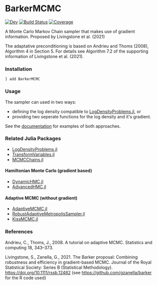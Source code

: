 # BarkerMCMC
[![Dev](https://img.shields.io/badge/docs-dev-blue.svg)](http://scheidan.github.io/BarkerMCMC.jl/dev)
[![Build Status](https://github.com/scheidan/BarkerMCMC.jl/actions/workflows/CI.yml/badge.svg?branch=main)](https://github.com/scheidan/BarkerMCMC.jl/actions/workflows/CI.yml?query=branch%3Amain) [![Coverage](https://codecov.io/gh/scheidan/BarkerMCMC.jl/branch/main/graph/badge.svg)](https://codecov.io/gh/scheidan/BarkerMCMC.jl)



A Monte Carlo Markov Chain sampler that makes use of gradient
information. Proposed by Livingstone et al. (2021)

The adaptative preconditioning is based on Andrieu and Thoms (2008),
Algorithm 4 in Section 5. For details see Algorithm 7.2 of the supporting information
of Livingstone et al. (2021).

### Installation

`] add BarkerMCMC`

### Usage

The sampler can used in two ways: 

- defining the log density compatible to [LogDensityProblems.jl](https://github.com/tpapp/LogDensityProblems.jl), or
- providing two seperate functions for the log density and it's gradient.

See the [documentation](http://scheidan.github.io/BarkerMCMC.jl/dev) for examples of both approaches.


### Related Julia Packages

- [LogDensityProblems.jl](https://github.com/tpapp/LogDensityProblems.jl)
- [TransformVariables.jl](https://github.com/tpapp/TransformVariables.jl)
- [MCMCChains.jl](https://github.com/TuringLang/MCMCChains.jl)

#### Hamiltonian Monte Carlo (gradient based)

- [DynamicHMC.jl](https://github.com/tpapp/DynamicHMC.jl)
- [AdvancedHMC.jl](https://github.com/TuringLang/AdvancedHMC.jl)

#### Adaptive MCMC (without gradient)

- [AdaptiveMCMC.jl](https://github.com/mvihola/AdaptiveMCMC.jl)
- [RobustAdaptiveMetropolisSampler.jl](https://github.com/anthofflab/RobustAdaptiveMetropolisSampler.jl)
- [KissMCMC.jl](https://github.com/mauro3/KissMCMC.jl)

### References

Andrieu, C., Thoms, J., 2008. A tutorial on adaptive MCMC. Statistics and computing 18, 343–373.

Livingstone, S., Zanella, G., 2021. The Barker proposal: Combining robustness and efficiency in gradient-based MCMC. Journal of the Royal Statistical Society: Series B (Statistical Methodology). https://doi.org/10.1111/rssb.12482
(see https://github.com/gzanella/barker for the R code used)
